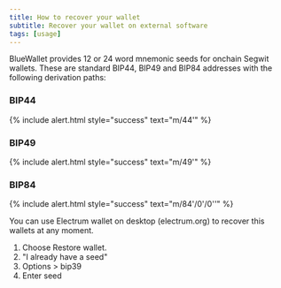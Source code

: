 ```yaml
---
title: How to recover your wallet
subtitle: Recover your wallet on external software
tags: [usage]
---
```


BlueWallet provides 12 or 24 word mnemonic seeds for onchain Segwit wallets. These are standard BIP44, BIP49 and BIP84 addresses with the following derivation paths:

### BIP44
{% include alert.html style="success" text="m/44'" %}

### BIP49
{% include alert.html style="success" text="m/49'" %}

### BIP84
{% include alert.html style="success" text="m/84'/0'/0''" %}

You can use Electrum wallet on desktop (electrum.org) to recover this wallets at any moment.

1. Choose Restore wallet.
2. "I already have a seed"
3. Options > bip39
4. Enter seed

